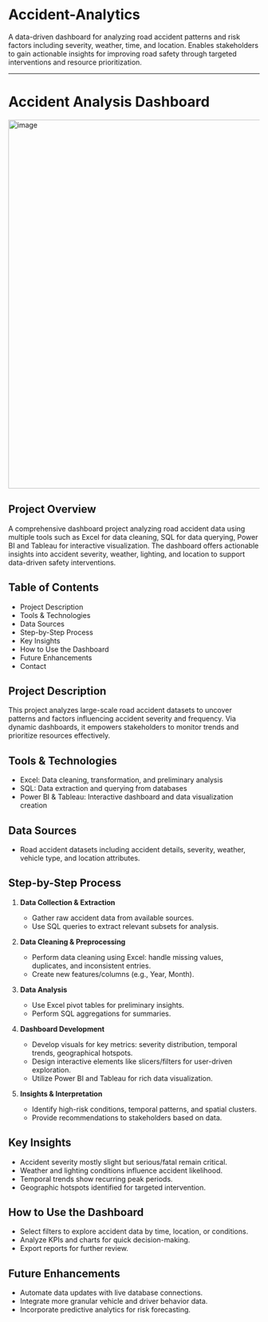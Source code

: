 # Accident-Analytics
A data-driven dashboard for analyzing road accident patterns and risk factors including severity, weather, time, and location. Enables stakeholders to gain actionable insights for improving road safety through targeted interventions and resource prioritization.


***

# Accident Analysis Dashboard
<img width="1322" height="740" alt="image" src="https://github.com/user-attachments/assets/4418951d-3eb0-4cee-ae38-85d5e84cfbe3" />

## Project Overview
A comprehensive dashboard project analyzing road accident data using multiple tools such as Excel for data cleaning, SQL for data querying, Power BI and Tableau for interactive visualization. The dashboard offers actionable insights into accident severity, weather, lighting, and location to support data-driven safety interventions.

## Table of Contents
- Project Description
- Tools & Technologies
- Data Sources
- Step-by-Step Process
- Key Insights
- How to Use the Dashboard
- Future Enhancements
- Contact

## Project Description
This project analyzes large-scale road accident datasets to uncover patterns and factors influencing accident severity and frequency. Via dynamic dashboards, it empowers stakeholders to monitor trends and prioritize resources effectively.

## Tools & Technologies
- Excel: Data cleaning, transformation, and preliminary analysis
- SQL: Data extraction and querying from databases
- Power BI & Tableau: Interactive dashboard and data visualization creation

## Data Sources
- Road accident datasets including accident details, severity, weather, vehicle type, and location attributes.

## Step-by-Step Process

1. **Data Collection & Extraction**
   - Gather raw accident data from available sources.
   - Use SQL queries to extract relevant subsets for analysis.

2. **Data Cleaning & Preprocessing**
   - Perform data cleaning using Excel: handle missing values, duplicates, and inconsistent entries.
   - Create new features/columns (e.g., Year, Month).

3. **Data Analysis**
   - Use Excel pivot tables for preliminary insights.
   - Perform SQL aggregations for summaries.

4. **Dashboard Development**
   - Develop visuals for key metrics: severity distribution, temporal trends, geographical hotspots.
   - Design interactive elements like slicers/filters for user-driven exploration.
   - Utilize Power BI and Tableau for rich data visualization.

5. **Insights & Interpretation**
   - Identify high-risk conditions, temporal patterns, and spatial clusters.
   - Provide recommendations to stakeholders based on data.

## Key Insights
- Accident severity mostly slight but serious/fatal remain critical.
- Weather and lighting conditions influence accident likelihood.
- Temporal trends show recurring peak periods.
- Geographic hotspots identified for targeted intervention.

## How to Use the Dashboard
- Select filters to explore accident data by time, location, or conditions.
- Analyze KPIs and charts for quick decision-making.
- Export reports for further review.

## Future Enhancements
- Automate data updates with live database connections.
- Integrate more granular vehicle and driver behavior data.
- Incorporate predictive analytics for risk forecasting.

